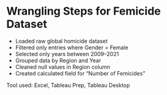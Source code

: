 # Wrangling Steps for Femicide Dataset

- Loaded raw global homicide dataset
- Filtered only entries where Gender = Female
- Selected only years between 2009–2021
- Grouped data by Region and Year
- Cleaned null values in Region column
- Created calculated field for “Number of Femicides”

Tool used: Excel, Tableau Prep, Tableau Desktop

